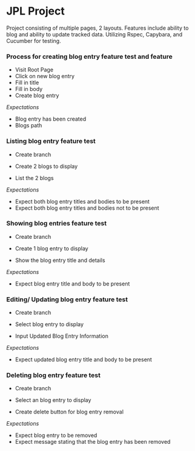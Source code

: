 # JPL Project
Project consisting of multiple pages, 2 layouts. Features include ability to blog and ability to update tracked data. Utilizing Rspec, Capybara, and Cucumber for testing.

### **Process for creating blog entry feature test and feature**

- Visit Root Page
- Click on new blog entry
- Fill in title
- Fill in body
- Create blog entry

*Expectations*
- Blog entry has been created
- Blogs path

### **Listing blog entry feature test**
- Create branch
- Create 2 blogs to display

- List the 2 blogs

*Expectations*
- Expect both blog entry titles and bodies to be present
- Expect both blog entry titles and bodies not to be present

### **Showing blog entries feature test**
- Create branch
- Create 1 blog entry to display

- Show the blog entry title and details

*Expectations*
- Expect blog entry title and body to be present

### **Editing/ Updating blog entry feature test**
- Create branch
- Select blog entry to display

- Input Updated Blog Entry Information

*Expectations*
- Expect updated blog entry title and body to be present

### **Deleting blog entry feature test**
- Create branch
- Select an blog entry to display

- Create delete button for blog entry removal

*Expectations*
- Expect blog entry to be removed
- Expect message stating that the blog entry has been removed
